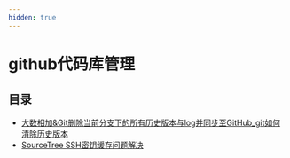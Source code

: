 ```yaml
---
hidden: true
---
```

# github代码库管理

## 目录
* [大数相加&Git删除当前分支下的所有历史版本与log并同步至GitHub_git如何清除历史版本](./Git删除当前分支下的所有历史版本与log并同步至GitHub_git如何清除历史版本.md)
* [SourceTree SSH密钥缓存问题解决](SourceTree%20SSH密钥缓存问题解决.md)
